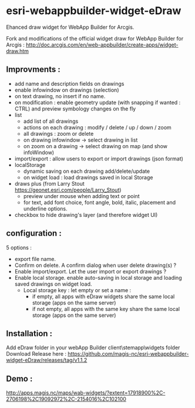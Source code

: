 # esri-webappbuilder-widget-eDraw
Ehanced draw widget for WebApp Builder for Arcgis.

Fork and modifications of the official widget draw for WebApp Builder for Arcgis :
http://doc.arcgis.com/en/web-appbuilder/create-apps/widget-draw.htm

## Improvments :
- add name and description fields on drawings
- enable infowindow on drawings (selection)
- on text drawing, no insert if no name.
- on modification : enable geometry update (with snapping if wanted : CTRL) and preview symbology changes on the fly
- list
	- add list of all drawings
	- actions on each drawing : modify / delete / up / down / zoom
	- all drawings : zoom or delete
	- on drawing infowindow -> select drawing in list
	- on zoom on a drawing -> select drawing on map (and show infoWindow)
- import/export : allow users to export or import drawings (json format)
- localStorage
	- dynamic saving on each drawing add/delete/update
	- on widget load : load drawings saved in local Storage
- draws plus (from Larry Stout https://geonet.esri.com/people/Larry_Stout)
	- preview under mouse when adding text or point
	- for text, add font choice, font angle, bold, italic, placement and underline options.
- checkbox to hide drawing's layer (and therefore widget UI)

## configuration :
5 options :
- export file name.
- Confirm on delete. A confirm dialog when user delete drawing(s) ?
- Enable import/export. Let the user import or export drawings ?
- Enable local storage. enable auto-saving in local storage and loading saved drawings on widget load.
	- Local storage key : let empty or set a name :
		- if empty, all apps with eDraw widgets share the same local storage (apps on the same server)
		- if not empty, all apps with the same key share the same local storage (apps on the same server)
		
## Installation :
Add eDraw folder in your webApp Builder client\stemapp\widgets folder
Download Release here : 
https://github.com/magis-nc/esri-webappbuilder-widget-eDraw/releases/tag/v1.1.2

## Demo :
http://apps.magis.nc/maps/wab-widgets/?extent=17918900%2C-2706198%2C19092972%2C-2154016%2C102100

